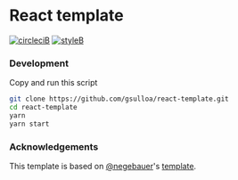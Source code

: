 # React template

[![circleciB]][circleciL]
[![styleB]][styleL]

### Development

Copy and run this script

```bash
git clone https://github.com/gsulloa/react-template.git
cd react-template
yarn
yarn start
```

### Acknowledgements

This template is based on [@negebauer](https://github.com/negebauer)'s [template](https://github.com/negebauer/react-template).

<!-- Badges -->

[circleciL]:https://circleci.com/gh/gsulloa/react-template
[circleciB]:https://circleci.com/gh/gsulloa/react-template.svg?style=svg

[styleL]:https://github.com/prettier/prettier
[styleB]:https://img.shields.io/badge/code%20style-prettier-brightgreen.svg?style=flat
